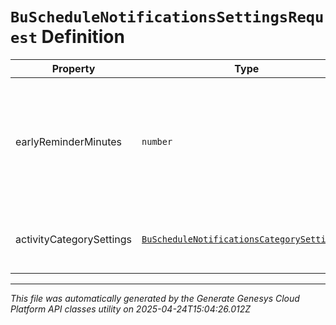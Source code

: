 # `BuScheduleNotificationsSettingsRequest` Definition

| Property | Type | Required | Description |
|----------|------|----------|-------------|
| earlyReminderMinutes | `number` | No | The number of minutes prior to the scheduled event to display an early reminder notification |
| activityCategorySettings | [`BuScheduleNotificationsCategorySettings[]`](buschedulenotificationscategorysettings-definition.md) | No | List of activity category notification settings |

---

*This file was automatically generated by the Generate Genesys Cloud Platform API classes utility on 2025-04-24T15:04:26.012Z*